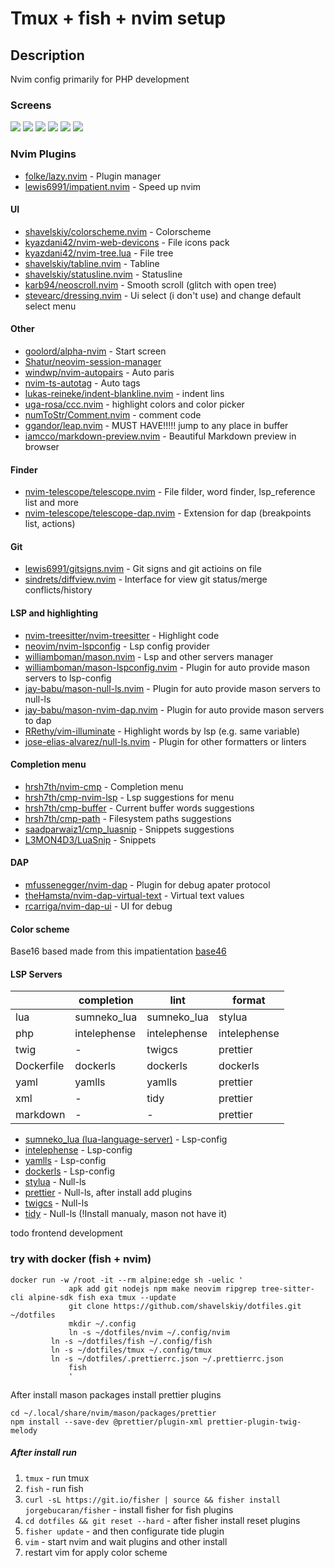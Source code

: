 # Tmux + fish + nvim setup

## Description

Nvim config primarily for PHP development

### Screens

<img src="https://raw.githubusercontent.com/shavelskiy/dotfiles/master/images/img1.png"/>
<img src="https://raw.githubusercontent.com/shavelskiy/dotfiles/master/images/img2.png"/>
<img src="https://raw.githubusercontent.com/shavelskiy/dotfiles/master/images/img3.png"/>
<img src="https://raw.githubusercontent.com/shavelskiy/dotfiles/master/images/img4.png"/>
<img src="https://raw.githubusercontent.com/shavelskiy/dotfiles/master/images/img5.png"/>
<img src="https://raw.githubusercontent.com/shavelskiy/dotfiles/master/images/img6.png"/>

### Nvim Plugins

- <a href="https://github.com/folke/lazy.nvim">folke/lazy.nvim</a> - Plugin manager
- <a href="https://github.com/lewis6991/impatient.nvim">lewis6991/impatient.nvim</a> - Speed up nvim

#### UI

- <a href="https://github.com/shavelskiy/colorscheme.nvim">shavelskiy/colorscheme.nvim</a> - Colorscheme
- <a href="https://github.com/kyazdani42/nvim-web-devicons">kyazdani42/nvim-web-devicons</a> - File icons pack
- <a href="https://github.com/kyazdani42/nvim-tree.lua">kyazdani42/nvim-tree.lua</a> - File tree
- <a href="https://github.com/shavelskiy/tabline.nvim">shavelskiy/tabline.nvim</a> - Tabline
- <a href="https://github.com/shavelskiy/statusline.nvim">shavelskiy/statusline.nvim</a> - Statusline
- <a href="https://github.com/karb94/neoscroll.nvim">karb94/neoscroll.nvim</a> - Smooth scroll (glitch with open tree)
- <a href="https://github.com/stevearc/dressing.nvim">stevearc/dressing.nvim</a> - Ui select (i don't use) and change default select menu

#### Other

- <a href="https://github.com/goolord/alpha-nvim">goolord/alpha-nvim</a> - Start screen
- <a href="https://github.com/Shatur/neovim-session-manager">Shatur/neovim-session-manager</a>
- <a href="https://github.com/windwp/nvim-autopairs">windwp/nvim-autopairs</a> - Auto paris
- <a href="https://github.com/windwp/nvim-ts-autotag">nvim-ts-autotag</a> - Auto tags
- <a href="https://github.com/lukas-reineke/indent-blankline.nvim">lukas-reineke/indent-blankline.nvim</a> - indent lins
- <a href="https://github.com/uga-rosa/ccc.nvim">uga-rosa/ccc.nvim</a> - highlight colors and color picker
- <a href="https://github.com/numToStr/Comment.nvim">numToStr/Comment.nvim</a> - comment code
- <a href="https://github.com/ggandor/leap.nvim">ggandor/leap.nvim</a> - MUST HAVE!!!!! jump to any place in buffer
- <a href="https://github.com/iamcco/markdown-preview.nvim">iamcco/markdown-preview.nvim</a> - Beautiful Markdown preview in browser

#### Finder

- <a href="https://github.com/nvim-telescope/telescope.nvim">nvim-telescope/telescope.nvim</a> - File filder, word finder, lsp_reference list and more
- <a href="https://github.com/nvim-telescope/telescope-dap.nvim">nvim-telescope/telescope-dap.nvim</a> - Extension for dap (breakpoints list, actions)

#### Git

- <a href="https://github.com/lewis6991/gitsigns.nvim">lewis6991/gitsigns.nvim</a> - Git signs and git actioins on file
- <a href="https://github.com/sindrets/diffview.nvim">sindrets/diffview.nvim</a> - Interface for view git status/merge conflicts/history

#### LSP and highlighting

- <a href="https://github.com/nvim-treesitter/nvim-treesitter">nvim-treesitter/nvim-treesitter</a> - Highlight code
- <a href="https://github.com/neovim/nvim-lspconfig">neovim/nvim-lspconfig</a> - Lsp config provider
- <a href="https://github.com/williamboman/mason.nvim">williamboman/mason.nvim</a> - Lsp and other servers manager
- <a href="https://github.com/williamboman/mason-lspconfig.nvim">williamboman/mason-lspconfig.nvim</a> - Plugin for auto provide mason servers to lsp-config
- <a href="https://github.com/jay-babu/mason-null-ls.nvim">jay-babu/mason-null-ls.nvim</a> - Plugin for auto provide mason servers to null-ls
- <a href="https://github.com/jay-babu/mason-nvim-dap.nvim">jay-babu/mason-nvim-dap.nvim</a> - Plugin for auto provide mason servers to dap
- <a href="https://github.com/RRethy/vim-illuminate">RRethy/vim-illuminate</a> - Highlight words by lsp (e.g. same variable)
- <a href="https://github.com/jose-elias-alvarez/null-ls.nvim">jose-elias-alvarez/null-ls.nvim</a> - Plugin for other formatters or linters

#### Completion menu

- <a href="https://github.com/hrsh7th/nvim-cmp">hrsh7th/nvim-cmp</a> - Completion menu
- <a href="https://github.com/hrsh7th/cmp-nvim-lsp">hrsh7th/cmp-nvim-lsp</a> - Lsp suggestions for menu
- <a href="https://github.com/hrsh7th/cmp-buffer">hrsh7th/cmp-buffer</a> - Current buffer words suggestions
- <a href="https://github.com/hrsh7th/cmp-path">hrsh7th/cmp-path</a> - Filesystem paths suggestions
- <a href="https://github.com/saadparwaiz1/cmp_luasnip">saadparwaiz1/cmp_luasnip</a> - Snippets suggestions
- <a href="https://github.com/L3MON4D3/LuaSnip">L3MON4D3/LuaSnip</a> - Snippets

#### DAP

- <a href="https://github.com/mfussenegger/nvim-dap">mfussenegger/nvim-dap</a> - Plugin for debug apater protocol
- <a href="https://github.com/theHamsta/nvim-dap-virtual-text">theHamsta/nvim-dap-virtual-text</a> - Virtual text values
- <a href="https://github.com/rcarriga/nvim-dap-ui">rcarriga/nvim-dap-ui</a> - UI for debug

#### Color scheme

Base16 based made from this impatientation <a href="https://github.com/NvChad/base46">base46</a>

#### LSP Servers

|            | completion   | lint         | format       |
| ---------- | ------------ | ------------ | ------------ |
| lua        | sumneko_lua  | sumneko_lua  | stylua       |
| php        | intelephense | intelephense | intelephense |
| twig       | -            | twigcs       | prettier     |
| Dockerfile | dockerls     | dockerls     | dockerls     |
| yaml       | yamlls       | yamlls       | prettier     |
| xml        | -            | tidy         | prettier     |
| markdown   | -            | -            | prettier     |

- <a href="https://github.com/sumneko/lua-language-server">sumneko_lua (lua-language-server)</a> - Lsp-config
- <a href="https://intelephense.com">intelephense</a> - Lsp-config
- <a href="https://github.com/redhat-developer/yaml-language-server">yamlls</a> - Lsp-config
- <a href="https://github.com/rcjsuen/dockerfile-language-server-nodejs">dockerls</a> - Lsp-config
- <a href="https://github.com/JohnnyMorganz/StyLua">stylua</a> - Null-ls
- <a href="https://prettier.io">prettier</a> - Null-ls, after install add plugins
- <a href="https://github.com/friendsoftwig/twigcs">twigcs</a> - Null-ls
- <a href="https://www.html-tidy.org/">tidy</a> - Null-ls (!Install manualy, mason not have it)

todo frontend development

### try with docker (fish + nvim)

```
docker run -w /root -it --rm alpine:edge sh -uelic '
             apk add git nodejs npm make neovim ripgrep tree-sitter-cli alpine-sdk fish exa tmux --update
             git clone https://github.com/shavelskiy/dotfiles.git ~/dotfiles
             mkdir ~/.config
             ln -s ~/dotfiles/nvim ~/.config/nvim
	     ln -s ~/dotfiles/fish ~/.config/fish
	     ln -s ~/dotfiles/tmux ~/.config/tmux
	     ln -s ~/dotfiles/.prettierrc.json ~/.prettierrc.json
             fish
             '
```

After install mason packages install prettier plugins

```
cd ~/.local/share/nvim/mason/packages/prettier
npm install --save-dev @prettier/plugin-xml prettier-plugin-twig-melody
```

##### After install run

1. `tmux` - run tmux
1. `fish` - run fish
1. `curl -sL https://git.io/fisher | source && fisher install jorgebucaran/fisher` - install fisher for fish plugins
1. `cd dotfiles && git reset --hard` - after fisher install reset plugins
1. `fisher update` - and then configurate tide plugin
1. `vim` - start nvim and wait plugins and other install
1. restart vim for apply color scheme
